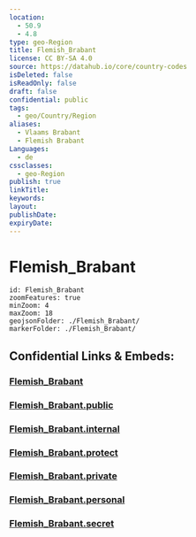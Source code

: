 ```yaml
---
location:
  - 50.9
  - 4.8
type: geo-Region
title: Flemish_Brabant
license: CC BY-SA 4.0
source: https://datahub.io/core/country-codes
isDeleted: false
isReadOnly: false
draft: false
confidential: public
tags:
  - geo/Country/Region
aliases:
  - Vlaams Brabant
  - Flemish Brabant
Languages:
  - de
cssclasses:
  - geo-Region
publish: true
linkTitle: 
keywords: 
layout: 
publishDate: 
expiryDate:
---
```


# Flemish_Brabant

```leaflet
id: Flemish_Brabant
zoomFeatures: true 
minZoom: 4 
maxZoom: 18
geojsonFolder: ./Flemish_Brabant/
markerFolder: ./Flemish_Brabant/
```


## Confidential Links & Embeds: 

### [Flemish_Brabant](/_Standards/Earth/Continent/Europe/Europe~West/Belgium/Regions~Belgium/Vlaanderen/counties~Vlaanderen/Flemish_Brabant.md) 

### [Flemish_Brabant.public](/_public/Earth/Continent/Europe/Europe~West/Belgium/Regions~Belgium/Vlaanderen/counties~Vlaanderen/Flemish_Brabant.public.md) 

### [Flemish_Brabant.internal](/_internal/Earth/Continent/Europe/Europe~West/Belgium/Regions~Belgium/Vlaanderen/counties~Vlaanderen/Flemish_Brabant.internal.md) 

### [Flemish_Brabant.protect](/_protect/Earth/Continent/Europe/Europe~West/Belgium/Regions~Belgium/Vlaanderen/counties~Vlaanderen/Flemish_Brabant.protect.md) 

### [Flemish_Brabant.private](/_private/Earth/Continent/Europe/Europe~West/Belgium/Regions~Belgium/Vlaanderen/counties~Vlaanderen/Flemish_Brabant.private.md) 

### [Flemish_Brabant.personal](/_personal/Earth/Continent/Europe/Europe~West/Belgium/Regions~Belgium/Vlaanderen/counties~Vlaanderen/Flemish_Brabant.personal.md) 

### [Flemish_Brabant.secret](/_secret/Earth/Continent/Europe/Europe~West/Belgium/Regions~Belgium/Vlaanderen/counties~Vlaanderen/Flemish_Brabant.secret.md)

